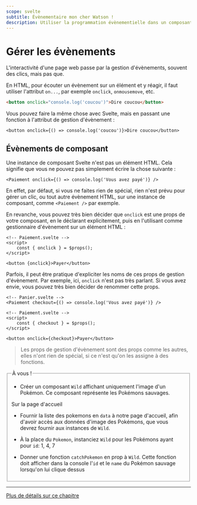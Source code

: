 ```yaml
---
scope: svelte
subtitle: Évènementaire mon cher Watson !
description: Utiliser la programmation évènementielle dans un composant Svelte
---
```


# Gérer les évènements

L'interactivité d'une page web passe par la gestion d'évènements, souvent des clics, mais pas que.

En HTML, pour écouter un évènement sur un élément et y réagir, il faut utiliser l'attribut `on...`,
par exemple `onclick`, `onmousemove`, etc.

```html
<button onclick="console.log('coucou')">Dire coucou</button>
```

Vous pouvez faire la même chose avec Svelte, mais en passant une fonction à l'attribut de gestion
d'évènement :

```svelte
<button onclick={() => console.log('coucou')}>Dire coucou</button>
```

## Évènements de composant

Une instance de composant Svelte n'est pas un élément HTML. Cela signifie que vous ne pouvez pas
simplement écrire la chose suivante :

```svelte
<Paiement onclick={() => console.log('Vous avez payé')} />
```

En effet, par défaut, si vous ne faites rien de spécial, rien n'est prévu pour gérer un clic, ou
tout autre évènement HTML, sur une instance de composant, comme `<Paiement />` par exemple.

En revanche, vous pouvez très bien décider que `onclick` est une props de votre composant, en le
déclarant explicitement, puis en l'utilisant comme gestionnaire d'évènement sur un élément HTML :

```svelte
<!-- Paiement.svelte -->
<script>
	const { onclick } = $props();
</script>

<button {onclick}>Payer</button>
```

Parfois, il peut être pratique d'expliciter les noms de ces props de gestion d'évènement. Par
exemple, ici, `onclick` n'est pas très parlant. Si vous avez envie, vous pouvez très bien décider de
renommer cette props.

```svelte
<!-- Panier.svelte -->
<Paiement checkout={() => console.log('Vous avez payé')} />
```

```svelte
<!-- Paiement.svelte -->
<script>
	const { checkout } = $props();
</script>

<button onclick={checkout}>Payer</button>
```

> Les props de gestion d'évènement sont des props comme les autres, elles n'ont rien de spécial, si
> ce n'est qu'on les assigne à des fonctions.

<fieldset class='task'>
<legend>À vous !</legend>

- Créer un composant `Wild` affichant uniquement l'image d'un Pokémon. Ce composant représente les
  Pokémons sauvages.

Sur la page d'accueil

- Fournir la liste des pokemons en `data` à notre page d'accueil, afin d'avoir accès aux données
  d'image des Pokémons, que vous devrez fournir aux instances de `Wild`.

- À la place du `Pokemon`, instanciez `Wild` pour les Pokémons ayant pour `id`: 1, 4, 7

- Donner une fonction `catchPokemon` en prop à `Wild`. Cette fonction doit afficher dans la console
  l'`id` et le `name` du Pokémon sauvage lorsqu'on lui clique dessus

</fieldset>

---

[Plus de détails sur ce chapitre](https://svelte-5-preview.vercel.app/docs/event-handlers)
